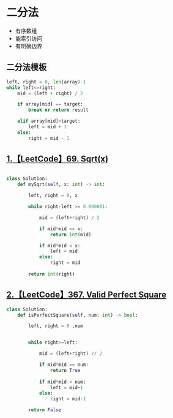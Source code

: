 # 二分法

- 有序数组
- 能索引访问
- 有明确边界

## 二分法模板


```python
left, right = 0, len(array)-1
while left<=right:
    mid = (left + right) / 2

    if array[mid] == target:
        break or return result

    elif array[mid]<target:
        left = mid + 1
    else:
        right = mid - 1
```

## [1.【LeetCode】69. Sqrt(x)](https://leetcode-cn.com/problems/sqrtx/)



```python

class Solution:
    def mySqrt(self, x: int) -> int:

        left, right = 0, x

        while right-left >= 0.000001:

            mid = (left+right) / 2

            if mid*mid == x:
                return int(mid)

            if mid*mid < x:
                left = mid
            else:
                right = mid
        
        return int(right)

```

## [2.【LeetCode】367. Valid Perfect Square](https://leetcode-cn.com/problems/valid-perfect-square/)


```python
class Solution:
    def isPerfectSquare(self, num: int) -> bool:

        left, right = 0 ,num


        while right>=left:

            mid = (left+right) // 2

            if mid*mid == num:
                return True
            
            if mid*mid < num:
                left = mid+1
            else:
                right = mid-1

        return False
```